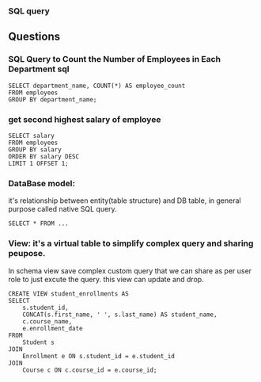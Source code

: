 ### SQL query

## Questions
### SQL Query to Count the Number of Employees in Each Department sql
```
SELECT department_name, COUNT(*) AS employee_count
FROM employees
GROUP BY department_name;
```
### get second highest salary of employee
```
SELECT salary
FROM employees
GROUP BY salary
ORDER BY salary DESC
LIMIT 1 OFFSET 1;
```
### DataBase model:
it's relationship between entity(table structure) and DB table, in general purpose called native SQL query.
```
SELECT * FROM ...

```

### View: it's a virtual table to simplify complex query and sharing peupose.
In schema view save complex custom query that we can share as per user role to just excute the query.
this view can update and drop.

```
CREATE VIEW student_enrollments AS
SELECT 
    s.student_id,
    CONCAT(s.first_name, ' ', s.last_name) AS student_name,
    c.course_name,
    e.enrollment_date
FROM 
    Student s
JOIN 
    Enrollment e ON s.student_id = e.student_id
JOIN 
    Course c ON c.course_id = e.course_id;

```



